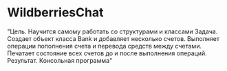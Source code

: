 # WildberriesChat

"Цель. Научится самому работать со структурами и классами
Задача.     
Создает объект класса Bank и добавляет несколько счетов.
Выполняет операции пополнения счета и перевода средств между счетами.
Печатает состояние всех счетов до и после выполнения операций.
Результат. Консольная программа"
